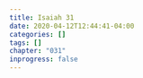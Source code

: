 ```yaml
---
title: Isaiah 31
date: 2020-04-12T12:44:41-04:00
categories: []
tags: []
chapter: "031"
inprogress: false
---
```


